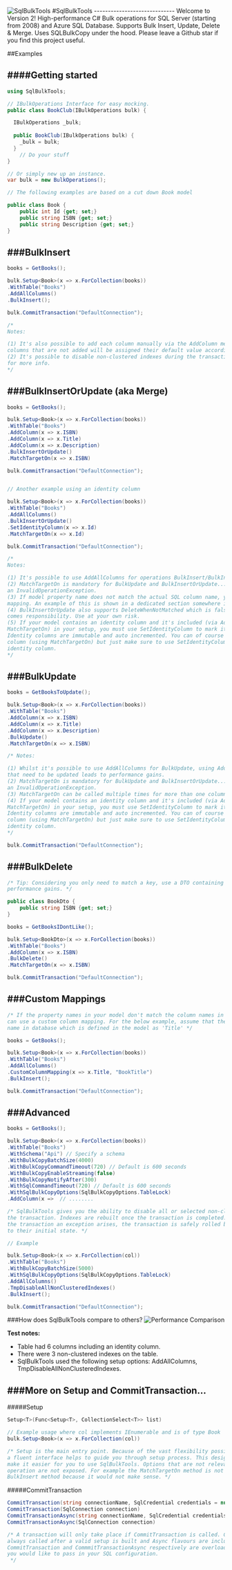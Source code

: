 <img src="http://gregnz.com/images/SqlBulkTools/icon-large.png" alt="SqlBulkTools"> 
#SqlBulkTools
-----------------------------
Welcome to Version 2! High-performance C# Bulk operations for SQL Server (starting from 2008) and Azure SQL Database. Supports Bulk Insert, Update, Delete & Merge. Uses SQLBulkCopy under the hood. Please leave a Github star if you find this project useful. 

##Examples

####Getting started
-----------------------------
```c#
using SqlBulkTools;

// IBulkOperations Interface for easy mocking.
public class BookClub(IBulkOperations bulk) {

  IBulkOperations _bulk;
  
  public BookClub(IBulkOperations bulk) {
    _bulk = bulk;
  }
    // Do your stuff
}

// Or simply new up an instance.
var bulk = new BulkOperations();

// The following examples are based on a cut down Book model

public class Book {
    public int Id {get; set;}
    public string ISBN {get; set;}
    public string Description {get; set;}
}

```
###BulkInsert
---------------
```c#
books = GetBooks();

bulk.Setup<Book>(x => x.ForCollection(books))
.WithTable("Books")
.AddAllColumns()
.BulkInsert();

bulk.CommitTransaction("DefaultConnection");

/* 
Notes: 

(1) It's also possible to add each column manually via the AddColumn method. Bear in mind that 
columns that are not added will be assigned their default value according to the property type. 
(2) It's possible to disable non-clustered indexes during the transaction. See advanced section 
for more info. 
*/

```

###BulkInsertOrUpdate (aka Merge)
---------------
```c#
books = GetBooks();

bulk.Setup<Book>(x => x.ForCollection(books))
.WithTable("Books")
.AddColumn(x => x.ISBN)
.AddColumn(x => x.Title)
.AddColumn(x => x.Description)
.BulkInsertOrUpdate()
.MatchTargetOn(x => x.ISBN)

bulk.CommitTransaction("DefaultConnection");


// Another example using an identity column

bulk.Setup<Book>(x => x.ForCollection(books))
.WithTable("Books")
.AddAllColumns()
.BulkInsertOrUpdate()
.SetIdentityColumn(x => x.Id)
.MatchTargetOn(x => x.Id)

bulk.CommitTransaction("DefaultConnection");

/* 
Notes: 

(1) It's possible to use AddAllColumns for operations BulkInsert/BulkInsertOrUpdate/BulkUpdate. 
(2) MatchTargetOn is mandatory for BulkUpdate and BulkInsertOrUpdate... unless you want to eat 
an InvalidOperationException. 
(3) If model property name does not match the actual SQL column name, you can set up a custom 
mapping. An example of this is shown in a dedicated section somewhere in this Readme...
(4) BulkInsertOrUpdate also supports DeleteWhenNotMatched which is false by default. With power 
comes responsibility. Use at your own risk.
(5) If your model contains an identity column and it's included (via AddAllColumns, AddColumn or 
MatchTargetOn) in your setup, you must use SetIdentityColumn to mark it as your identity column. 
Identity columns are immutable and auto incremented. You can of course update based on an identity 
column (using MatchTargetOn) but just make sure to use SetIdentityColumn to mark it as an 
identity column. 
*/
```

###BulkUpdate
---------------
```c#
books = GetBooksToUpdate();

bulk.Setup<Book>(x => x.ForCollection(books))
.WithTable("Books")
.AddColumn(x => x.ISBN)
.AddColumn(x => x.Title)
.AddColumn(x => x.Description)
.BulkUpdate()
.MatchTargetOn(x => x.ISBN) 

/* Notes: 

(1) Whilst it's possible to use AddAllColumns for BulkUpdate, using AddColumn for only the columns 
that need to be updated leads to performance gains. 
(2) MatchTargetOn is mandatory for BulkUpdate and BulkInsertOrUpdate... unless you want to eat 
an InvalidOperationException. 
(3) MatchTargetOn can be called multiple times for more than one column to match on. 
(4) If your model contains an identity column and it's included (via AddAllColumns, AddColumn or 
MatchTargetOn) in your setup, you must use SetIdentityColumn to mark it as your identity column. 
Identity columns are immutable and auto incremented. You can of course update based on an identity 
column (using MatchTargetOn) but just make sure to use SetIdentityColumn to mark it as an 
identity column.  
*/

bulk.CommitTransaction("DefaultConnection");
```
###BulkDelete
---------------
```c#
/* Tip: Considering you only need to match a key, use a DTO containing only the column(s) needed for 
performance gains. */

public class BookDto {
    public string ISBN {get; set;}
}

books = GetBooksIDontLike();

bulk.Setup<BookDto>(x => x.ForCollection(books))
.WithTable("Books")
.AddColumn(x => x.ISBN)
.BulkDelete()
.MatchTargetOn(x => x.ISBN)

bulk.CommitTransaction("DefaultConnection");
```

###Custom Mappings
---------------
```c#
/* If the property names in your model don't match the column names in the corresponding table, you 
can use a custom column mapping. For the below example, assume that there is a 'BookTitle' column 
name in database which is defined in the model as 'Title' */

books = GetBooks();

bulk.Setup<Book>(x => x.ForCollection(books))
.WithTable("Books")
.AddAllColumns()
.CustomColumnMapping(x => x.Title, "BookTitle") 
.BulkInsert();

bulk.CommitTransaction("DefaultConnection");

```

###Advanced
---------------
```c#
books = GetBooks();

bulk.Setup<Book>(x => x.ForCollection(books))
.WithTable("Books")
.WithSchema("Api") // Specify a schema 
.WithBulkCopyBatchSize(4000)
.WithBulkCopyCommandTimeout(720) // Default is 600 seconds
.WithBulkCopyEnableStreaming(false)
.WithBulkCopyNotifyAfter(300)
.WithSqlCommandTimeout(720) // Default is 600 seconds
.WithSqlBulkCopyOptions(SqlBulkCopyOptions.TableLock)
.AddColumn(x =>  // ........

/* SqlBulkTools gives you the ability to disable all or selected non-clustered indexes during 
the transaction. Indexes are rebuilt once the transaction is completed. If at any time during 
the transaction an exception arises, the transaction is safely rolled back and indexes revert 
to their initial state. */

// Example

bulk.Setup<Book>(x => x.ForCollection(col))
.WithTable("Books")
.WithBulkCopyBatchSize(5000)
.WithSqlBulkCopyOptions(SqlBulkCopyOptions.TableLock)
.AddAllColumns()
.TmpDisableAllNonClusteredIndexes()
.BulkInsert();

bulk.CommitTransaction("DefaultConnection");

```

###How does SqlBulkTools compare to others? 
<img src="http://gregnz.com/images/SqlBulkTools/performance_comparison.png" alt="Performance Comparison">

<b>Test notes:</b>
- Table had 6 columns including an identity column. <br/> 
- There were 3 non-clustered indexes on the table. <br/>
- SqlBulkTools used the following setup options: AddAllColumns, TmpDisableAllNonClusteredIndexes. <br/>

###More on Setup and CommitTransaction...
---------------

#####Setup<T>
```c#
Setup<T>(Func<Setup<T>, CollectionSelect<T>> list)

// Example usage where col implements IEnumerable and is of type Book
bulk.Setup<Book>(x => x.ForCollection(col)) 

/* Setup is the main entry point. Because of the vast flexibility possible with SqlBulkTools, 
a fluent interface helps to guide you through setup process. This design choice was made to 
make it easier for you to use SqlBulkTools. Options that are not relevant to a particular 
operation are not exposed. For example the MatchTargetOn method is not accessible from the 
BulkInsert method because it would not make sense. */
```

#####CommitTransaction
```c#
CommitTransaction(string connectionName, SqlCredential credentials = null)
CommitTransaction(SqlConnection connection)
CommitTransactionAsync(string connectionName, SqlCredential credentials = null)
CommitTransactionAsync(SqlConnection connection)

/* A transaction will only take place if CommitTransaction is called. CommitTransaction is 
always called after a valid setup is built and Async flavours are included for scalability. 
CommitTransaction and CommmitTransactionAsync respectively are overloaded. It's up to you how 
you would like to pass in your SQL configuration.  
 */

```